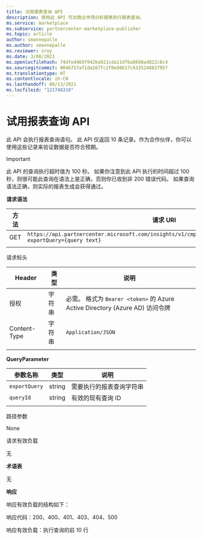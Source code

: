 ```yaml
---
title: 试用报表查询 API
description: 使用此 API 可对商业市场分析报表执行报表查询。
ms.service: marketplace
ms.subservice: partnercenter-marketplace-publisher
ms.topic: article
author: smannepalle
ms.author: smannepalle
ms.reviewer: sroy
ms.date: 3/08/2021
ms.openlocfilehash: 74dfed4697942ba921cda11dfba8698ad822c8c4
ms.sourcegitcommit: 0046757af1da267fc2f0e88617c633524883795f
ms.translationtype: HT
ms.contentlocale: zh-CN
ms.lasthandoff: 08/13/2021
ms.locfileid: "121748310"
---
```

# <a name="try-report-queries-api"></a>试用报表查询 API

此 API 会执行报表查询语句。 此 API 仅返回 10 条记录。作为合作伙伴，你可以使用这些记录来验证数据是否符合预期。

> [!IMPORTANT]
> 此 API 的查询执行超时值为 100 秒。 如果你注意到此 API 执行的时间超过 100 秒，则很可能此查询在语法上是正确，否则你已收到非 200 错误代码。 如果查询语法正确，则实际的报表生成会获得通过。

**请求语法**

| **方法** | **请求 URI** |
| --- | --- |
| GET | `https://api.partnercenter.microsoft.com/insights/v1/cmp/ScheduledQueries/testQueryResult?exportQuery={query text}` |
|||

请求标头

| **Header** | 类型 | **说明** |
| --- | --- | --- |
| 授权 | 字符串 | 必需。 格式为 `Bearer <token>` 的 Azure Active Directory (Azure AD) 访问令牌 |
| Content-Type | 字符串 | `Application/JSON` |
|||

**QueryParameter**

| **参数名称** | **类型** | **说明** |
| --- | --- | --- |
| `exportQuery` | string | 需要执行的报表查询字符串 |
| `queryId` | string | 有效的现有查询 ID |
|||

路径参数 

None

请求有效负载

无

**术语表**

无

**响应**

响应有效负载的结构如下：

响应代码：200、400、401、403、404、500

响应有效负载：执行查询的前 10 行
